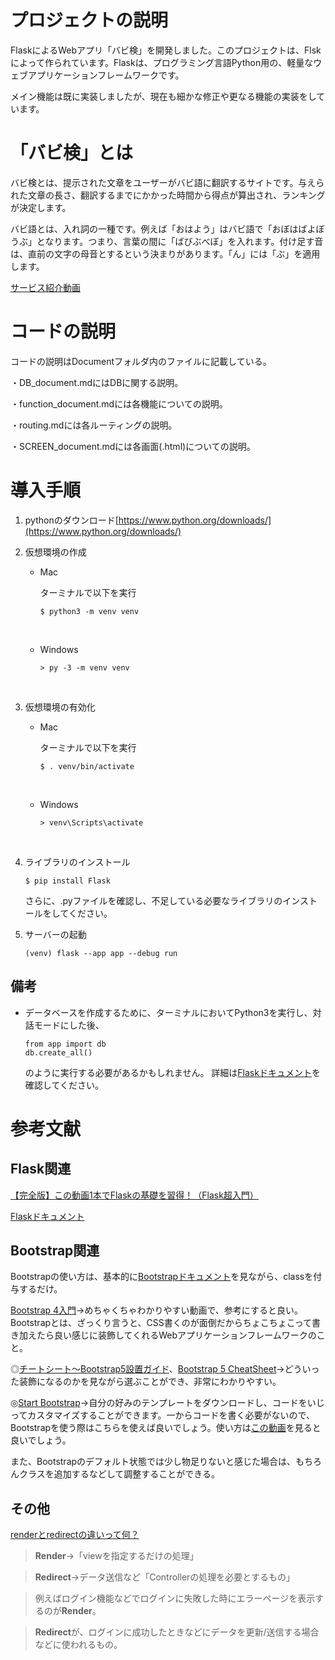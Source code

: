 # プロジェクトの説明

FlaskによるWebアプリ「バビ検」を開発しました。このプロジェクトは、Flskによって作られています。Flaskは、プログラミング言語Python用の、軽量なウェブアプリケーションフレームワークです。

メイン機能は既に実装しましたが、現在も細かな修正や更なる機能の実装をしています。

# 「バビ検」とは

バビ検とは、提示された文章をユーザーがバビ語に翻訳するサイトです。与えられた文章の長さ、翻訳するまでにかかった時間から得点が算出され、ランキングが決定します。

バビ語とは、入れ詞の一種です。例えば「おはよう」はバビ語で「おぼはばよぼうぶ」となります。つまり、言葉の間に「ばびぶべぼ」を入れます。付け足す音は、直前の文字の母音とするという決まりがあります。「ん」には「ぶ」を適用します。

[サービス紹介動画](https://youtu.be/5ulQ7WcCi3A)

# コードの説明

コードの説明はDocumentフォルダ内のファイルに記載している。

・DB_document.mdにはDBに関する説明。

・function_document.mdには各機能についての説明。

・routing.mdには各ルーティングの説明。

・SCREEN_document.mdには各画面(.html)についての説明。

# 導入手順

1. pythonのダウンロード[https://www.python.org/downloads/](https://www.python.org/downloads/)

1. 仮想環境の作成 
    - Mac

      ターミナルで以下を実行
      ```
      $ python3 -m venv venv
      ```
      <br>

    - Windows
      
      ```
      > py -3 -m venv venv
      ```
      <br>

2. 仮想環境の有効化
    - Mac

      ターミナルで以下を実行
      ```
      $ . venv/bin/activate
      ```
      <br>

    - Windows

      ```
      > venv\Scripts\activate
      ```
      <br>

3. ライブラリのインストール
      ```
      $ pip install Flask
      ```
    さらに、.pyファイルを確認し、不足している必要なライブラリのインストールをしてください。

4. サーバーの起動
    ```
    (venv) flask --app app --debug run
    ```


## 備考
- データベースを作成するために、ターミナルにおいてPython3を実行し、対話モードにした後、
    ```
    from app import db
    db.create_all()
    ```
    のように実行する必要があるかもしれません。
    詳細は[Flaskドキュメント](https://flask.palletsprojects.com/en/2.2.x/)を確認してください。

# 参考文献

## Flask関連

[【完全版】この動画1本でFlaskの基礎を習得！（Flask超入門）](https://youtu.be/VtJ-fGm4gNg)

[Flaskドキュメント](https://flask.palletsprojects.com/en/2.2.x/)

## Bootstrap関連

Bootstrapの使い方は、基本的に[Bootstrapドキュメント](https://getbootstrap.jp/docs/5.0/getting-started/introduction/)を見ながら、classを付与するだけ。

[Bootstrap 4入門](https://youtube.com/playlist?list=PLh6V6_7fbbo9sHm8E3F7lZuDDxDJkheKD)→めちゃくちゃわかりやすい動画で、参考にすると良い。Bootstrapとは、ざっくり言うと、CSS書くのが面倒だからちょこちょこって書き加えたら良い感じに装飾してくれるWebアプリケーションフレームワークのこと。

◎[チートシート～Bootstrap5設置ガイド](https://bootstrap-guide.com/sample/cheatsheet)、[Bootstrap 5 CheatSheet](https://bootstrap-cheatsheet.themeselection.com/)→どういった装飾になるのかを見ながら選ぶことができ、非常にわかりやすい。

◎[Start Bootstrap](https://startbootstrap.com/)→自分の好みのテンプレートをダウンロードし、コードをいじってカスタマイズすることができます。一からコードを書く必要がないので、Bootstrapを使う際はこちらを使えば良いでしょう。使い方は[この動画](https://youtu.be/xdqs06t1Rp8)を見ると良いでしょう。

また、Bootstrapのデフォルト状態では少し物足りないと感じた場合は、もちろんクラスを追加するなどして調整することができる。

## その他

[renderとredirectの違いって何？](https://media.wemotion.co.jp/class-diary/%E3%80%90%E7%9F%AD%E7%B7%A8%E3%82%B3%E3%83%A9%E3%83%A0%E3%80%91render%E3%81%A8redirect%E3%81%AE%E9%81%95%E3%81%84%E3%81%A3%E3%81%A6%E4%BD%95%EF%BC%9F%E3%80%90rails%E3%80%91/)

> **Render**→「viewを指定するだけの処理」

> **Redirect**→データ送信など「Controllerの処理を必要とするもの」

> 例えばログイン機能などでログインに失敗した時にエラーページを表示するのが**Render**。

> **Redirect**が、ログインに成功したときなどにデータを更新/送信する場合などに使われるもの。